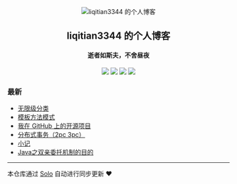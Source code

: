 <p align="center"><img alt="liqitian3344 的个人博客" src="https://file.liqitian.com/headimage.png"></p><h2 align="center">
liqitian3344 的个人博客
</h2>

<h4 align="center">逝者如斯夫，不舍昼夜</h4>
<p align="center"><a title="liqitian3344 的个人博客" target="_blank" href="https://github.com/liqitian3344/solo-blog"><img src="https://img.shields.io/github/last-commit/liqitian3344/solo-blog.svg?style=flat-square&color=FF9900"></a>
<a title="GitHub repo size in bytes" target="_blank" href="https://github.com/liqitian3344/solo-blog"><img src="https://img.shields.io/github/repo-size/liqitian3344/solo-blog.svg?style=flat-square"></a>
<a title="Solo Version" target="_blank" href="https://github.com/b3log/solo/releases"><img src="https://img.shields.io/badge/solo-3.6.5-f1e05a.svg?style=flat-square&color=blueviolet"></a>
<a title="Hits" target="_blank" href="https://github.com/b3log/hits"><img src="https://hits.b3log.org/liqitian3344/solo-blog.svg"></a></p>

### 最新

* [无限级分类](https://liqitian.com/articles/2019/09/27/1569579745250.html)
* [模板方法模式](https://liqitian.com/articles/2019/09/26/1569480595931.html)
* [我在 GitHub 上的开源项目](https://liqitian.com/my-github-repos)
* [分布式事务（2pc 3pc）](https://liqitian.com/articles/2019/09/03/1567490943919.html)
* [小记](https://liqitian.com/articles/2019/09/03/1567481755050.html)
* [Java之双亲委托机制的目的](https://liqitian.com/articles/2019/09/02/1567410134330.html)



---

本仓库通过 [Solo](https://github.com/b3log/solo) 自动进行同步更新 ❤️ 